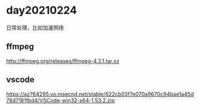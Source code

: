 # day20210224
日常处理，比如加速网络

## ffmpeg
http://ffmpeg.org/releases/ffmpeg-4.3.1.tar.xz

## vscode
https://az764295.vo.msecnd.net/stable/622cb03f7e070a9670c94bae1a45d78d7181fbd4/VSCode-win32-x64-1.53.2.zip
